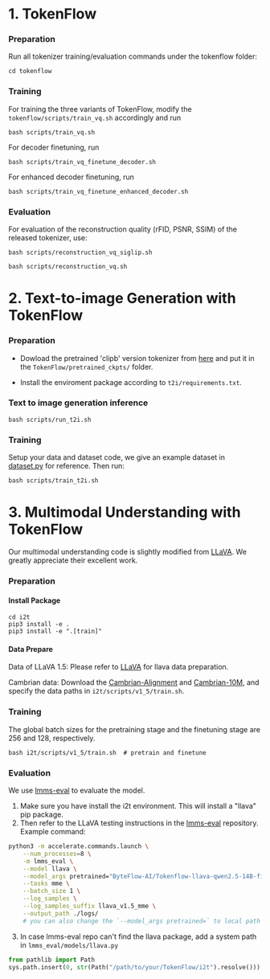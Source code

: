 # 1. TokenFlow

### Preparation

Run all tokenizer training/evaluation commands under the tokenflow folder:

```
cd tokenflow
```

### Training

For training the three variants of TokenFlow, modify the `tokenflow/scripts/train_vq.sh` accordingly and run

```
bash scripts/train_vq.sh
```

For decoder finetuning, run

```
bash scripts/train_vq_finetune_decoder.sh
```

For enhanced decoder finetuning, run

```
bash scripts/train_vq_finetune_enhanced_decoder.sh
```

### Evaluation

For evaluation of the reconstruction quality (rFID, PSNR, SSIM) of the released tokenizer, use:
```
bash scripts/reconstruction_vq_siglip.sh

bash scripts/reconstruction_vq.sh
```


# 2. Text-to-image Generation with TokenFlow

### Preparation

 - Dowload the pretrained 'clipb' version tokenizer from [here](https://huggingface.co/ByteFlow-AI/TokenFlow) and put it in the `TokenFlow/pretrained_ckpts/` folder.

- Install the enviroment package according to `t2i/requirements.txt`.


### Text to image generation inference
```
bash scripts/run_t2i.sh
```


### Training
 Setup your data and dataset code, we give an example dataset in [dataset.py](t2i/llava_t2i/dataset/dataset.py) for reference. Then run:

```
bash scripts/train_t2i.sh
```

# 3. Multimodal Understanding with TokenFlow

Our multimodal understanding code is slightly modified from [LLaVA](https://github.com/haotian-liu/LLaVA). We greatly appreciate their excellent work.

### Preparation

#### Install Package
```
cd i2t
pip3 install -e . 
pip3 install -e ".[train]" 
```
#### Data Prepare

Data of LLaVA 1.5: Please refer to [LLaVA](https://github.com/haotian-liu/LLaVA) for llava data preparation.

Cambrian data: Download the [Cambrian-Alignment](https://huggingface.co/datasets/nyu-visionx/Cambrian-Alignment/) and [Cambrian-10M](https://huggingface.co/datasets/nyu-visionx/Cambrian-10M), and specify the data paths in `i2t/scripts/v1_5/train.sh`.

### Training

The global batch sizes for the pretraining stage and the finetuning stage are 256 and 128, respectively.
```
bash i2t/scripts/v1_5/train.sh  # pretrain and finetune 
```


### Evaluation

We use [lmms-eval](https://github.com/EvolvingLMMs-Lab/lmms-eval.git) to evaluate the model.

1. Make sure you have install the i2t environment. This will install a "llava" pip package.
2. Then refer to the LLaVA testing instructions in the [lmms-eval](https://github.com/EvolvingLMMs-Lab/lmms-eval.git) repository. Example command:
```bash
python3 -m accelerate.commands.launch \
    --num_processes=8 \
    -m lmms_eval \
    --model llava \
    --model_args pretrained="ByteFlow-AI/Tokenflow-llava-qwen2.5-14B-finetuning",conv_template="qwen_2_5" \
    --tasks mme \
    --batch_size 1 \
    --log_samples \
    --log_samples_suffix llava_v1.5_mme \
    --output_path ./logs/
    # you can also change the `--model_args pretrained=` to local path of your model.
```

3. In case lmms-eval repo can't find the llava package, add a system path in `lmms_eval/models/llava.py`
```python
from pathlib import Path
sys.path.insert(0, str(Path("/path/to/your/TokenFlow/i2t").resolve()))
```
